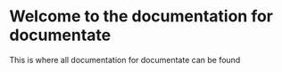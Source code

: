 # Welcome to the documentation for documentate
This is where all documentation for documentate can be found